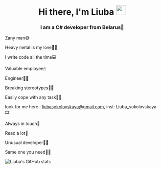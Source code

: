 <h1 align="center">Hi there, I'm Liuba 
<img src="https://github.com/blackcater/blackcater/raw/main/images/Hi.gif" height="32"/></h1>
<h3 align="center">I am a C# developer from Belarus🥔 </h3>

Zany man😅

Heavy metal is my love🤟🏼

I write code all the time💻

Valuable employee🖱

Engineer👩‍💻

Breaking stereotypes👊🏼

Easily cope with any task👌🏼

look for me here : liubasokolovskaya@gmail.com, inst: Liuba_sokolovskaya🎞

Always in touch📱

Read a lot📔

Unusual developer🖖🏼

Same one you need🤝🏼

![Liuba's GitHub stats](https://github-readme-stats.vercel.app/api?username=LSokolovskaya)

